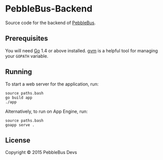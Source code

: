 # PebbleBus-Backend

Source code for the backend of [PebbleBus][].

[pebblebus]: https://github.com/moosingin3space/PebbleBus

## Prerequisites

You will need [Go][] 1.4 or above installed. [gvm][] is a helpful tool for managing
your `GOPATH` variable.

[go]: http://golang.org
[gvm]: https://github.com/moovweb/gvm


## Running

To start a web server for the application, run:

    source paths.bash
    go build app
    ./app

Alternatively, to run on App Engine, run:

    source paths.bash
    goapp serve .

## License

Copyright © 2015 PebbleBus Devs
